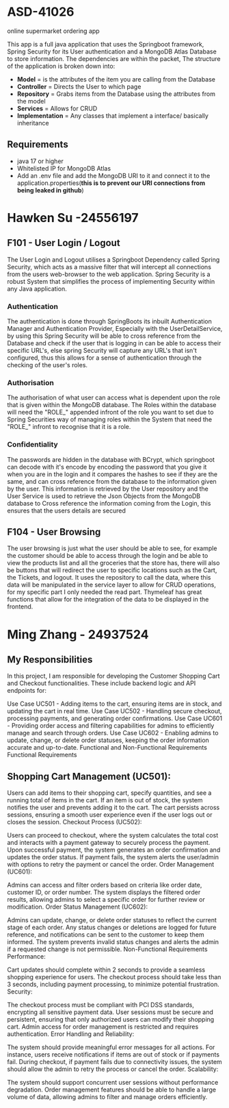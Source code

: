 # ASD-41026
online supermarket ordering app

This app is a full java application that uses the Springboot framework, Spring Security for its User authentication and a MongoDB Atlas Database to store information. The dependencies are within the packet, The structure of the application is broken down into:

- **Model** = is the attributes of the item you are calling from the Database
- **Controller** = Directs the User to which page 
- **Repository** = Grabs items from the Database using the attributes from the model 
- **Services** = Allows for CRUD 
- **Implementation** = Any classes that implement a interface/ basically inheritance


## Requirements 
- java 17 or higher
- Whitelisted IP for MongoDB Atlas
- Add an .env file and add the MongoDB URI to it and connect it to the application.properties(**this is to prevent our URI connections from being leaked in github**)


# Hawken Su -24556197 

## F101 - User Login / Logout
The User Login and Logout utilises a Springboot Dependency called Spring Security, which acts as a massive filter that will intercept all connections from the users web-browser to the web application. Spring Security is a robust System that simplifies the process of implementing Security within any Java application. 
### Authentication
The authentication is done through SpringBoots its inbuilt Authentication Manager and Authentication Provider, Especially with the UserDetailService, by using this Spring Security will be able to cross reference from the Database and check if the user that is logging in can be able to access their specific URL's, else spring Security will capture any URL's that isn't configured, thus this allows for a sense of authentication through the checking of the user's roles. 

### Authorisation 
The authorisation of what user can access what is dependent upon the role that is given within the MongoDB database. The Roles within the database will need the "ROLE_" appended infront of the role you want to set due to Spring Securities way of managing roles within the System that need the "ROLE_" infront to recognise that it is a role. 

### Confidentiality 
The passwords are hidden in the database with BCrypt, which springboot can decode with it's encode by encoding the password that you give it when you are in the login and it compares the hashes to see if they are the same, and can cross reference from the database to the information given by the user. This information is retrieved by the User repository and the User Service is used to retrieve the Json Objects from the MongoDB database to Cross reference the information coming from the Login, this ensures that the users details are secured

## F104 - User Browsing
The user browsing is just what the user should be able to see, for example the customer should be able to access through the login and be able to view the products list and all the groceries that the store has, there will also be buttons that will redirect the user to specific locations such as the Cart, the Tickets, and logout. It uses the repository to call the data, where this data will be manipulated in the service layer to allow for CRUD operations, for my specific part I only needed the read part. Thymeleaf has great functions that allow for the integration of the data to be displayed in the frontend. 


# Ming Zhang - 24937524
## My Responsibilities
In this project, I am responsible for developing the Customer Shopping Cart and Checkout functionalities. These include backend logic and API endpoints for:

Use Case UC501 - Adding items to the cart, ensuring items are in stock, and updating the cart in real time.
Use Case UC502 - Handling secure checkout, processing payments, and generating order confirmations.
Use Case UC601 - Providing order access and filtering capabilities for admins to efficiently manage and search through orders.
Use Case UC602 - Enabling admins to update, change, or delete order statuses, keeping the order information accurate and up-to-date.
Functional and Non-Functional Requirements
Functional Requirements

## Shopping Cart Management (UC501):
Users can add items to their shopping cart, specify quantities, and see a running total of items in the cart.
If an item is out of stock, the system notifies the user and prevents adding it to the cart.
The cart persists across sessions, ensuring a smooth user experience even if the user logs out or closes the session.
Checkout Process (UC502):

Users can proceed to checkout, where the system calculates the total cost and interacts with a payment gateway to securely process the payment.
Upon successful payment, the system generates an order confirmation and updates the order status.
If payment fails, the system alerts the user/admin with options to retry the payment or cancel the order.
Order Management (UC601):

Admins can access and filter orders based on criteria like order date, customer ID, or order number.
The system displays the filtered order results, allowing admins to select a specific order for further review or modification.
Order Status Management (UC602):

Admins can update, change, or delete order statuses to reflect the current stage of each order.
Any status changes or deletions are logged for future reference, and notifications can be sent to the customer to keep them informed.
The system prevents invalid status changes and alerts the admin if a requested change is not permissible.
Non-Functional Requirements
Performance:

Cart updates should complete within 2 seconds to provide a seamless shopping experience for users.
The checkout process should take less than 3 seconds, including payment processing, to minimize potential frustration.
Security:

The checkout process must be compliant with PCI DSS standards, encrypting all sensitive payment data.
User sessions must be secure and persistent, ensuring that only authorized users can modify their shopping cart.
Admin access for order management is restricted and requires authentication.
Error Handling and Reliability:

The system should provide meaningful error messages for all actions. For instance, users receive notifications if items are out of stock or if payments fail.
During checkout, if payment fails due to connectivity issues, the system should allow the admin to retry the process or cancel the order.
Scalability:

The system should support concurrent user sessions without performance degradation.
Order management features should be able to handle a large volume of data, allowing admins to filter and manage orders efficiently.
